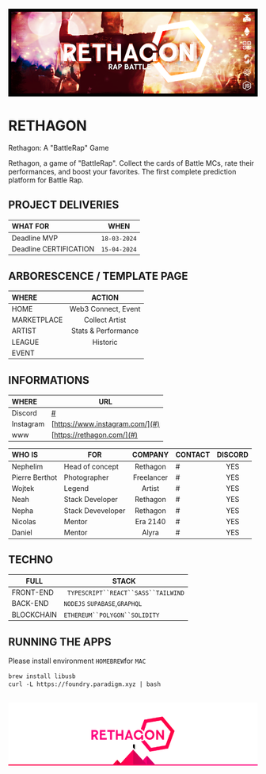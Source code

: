![Cover](https://github.com/nephcode/rethagon/blob/main/images/rethagonReadmeHeader.png)

<!-- ∵ ƸӜƷ ∴∵ ƸӜƷ ∴∵ ƸӜƷ ∴∵ ƸӜƷ ∴∵ ƸӜƷ ∴∵ ƸӜƷ ∴∵ ƸӜƷ ∴∵ ƸӜƷ ∴∵ ƸӜƷ ∴∵ ƸӜƷ ∴∵ ƸӜƷ ∴∵ ƸӜƷ ∴ -->

# RETHAGON

Rethagon: A "BattleRap" Game

Rethagon, a game of "BattleRap". Collect the cards of Battle MCs, rate their performances, and boost your favorites. The first complete prediction platform for Battle Rap.

## PROJECT DELIVERIES

| WHAT FOR               | WHEN         |
| :--------------------- | ------------ |
| Deadline MVP           | `18-03-2024` |
| Deadline CERTIFICATION | `15-04-2024` |

## ARBORESCENCE / TEMPLATE PAGE

| WHERE       |       ACTION        |
| :---------- | :-----------------: |
| HOME        | Web3 Connect, Event |
| MARKETPLACE |   Collect Artist    |
| ARTIST      | Stats & Performance |
| LEAGUE      |      Historic       |
| EVENT       |                     |

## INFORMATIONS

| WHERE     | URL                             |
| :-------- | ------------------------------- |
| Discord   | [#](#)                          |
| Instagram | [https://www.instagram.com/](#) |
| www       | [https://rethagon.com/](#)      |

| WHO IS         | FOR               |  COMPANY   | CONTACT | DISCORD |
| :------------- | ----------------- | :--------: | ------- | :-----: |
| Nephelim       | Head of concept   |  Rethagon  | #       |   YES   |
| Pierre Berthot | Photographer      | Freelancer | #       |   YES   |
| Wojtek         | Legend            |   Artist   | #       |   YES   |
| Neah           | Stack Developer   |  Rethagon  | #       |   YES   |
| Nepha          | Stack Deveveloper |  Rethagon  | #       |   YES   |
| Nicolas        | Mentor            |  Era 2140  | #       |   YES   |
| Daniel         | Mentor            |   Alyra    | #       |   YES   |

## TECHNO

| FULL       | STACK                                |
| ---------- | ------------------------------------ |
| FRONT-END  | ` TYPESCRIPT``REACT``SASS``TAILWIND` |
| BACK-END   | `NODEJS` `SUPABASE`,`GRAPHQL`        |
| BLOCKCHAIN | `ETHEREUM``POLYGON``SOLIDITY`                   |

## RUNNING THE APPS

Please install environment `HOMEBREW`for `MAC`
````
brew install libusb 
curl -L https://foundry.paradigm.xyz | bash


````


![Cover](https://github.com/nephcode/rethagon/blob/main/images/rethagonReadmeFooter.png)
